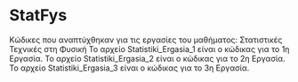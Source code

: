 # StatFys
Κώδικες που αναπτύχθηκαν για τις εργασίες του μαθήματος: Στατιστικές Τεχνικές στη Φυσική
Το αρχείο Statistiki_Ergasia_1 είναι ο κώδικας για το 1η Εργασία.
Το αρχείο Statistiki_Ergasia_2 είναι ο κώδικας για το 2η Εργασία.
Το αρχείο Statistiki_Ergasia_3 είναι ο κώδικας για το 3η Εργασία.
